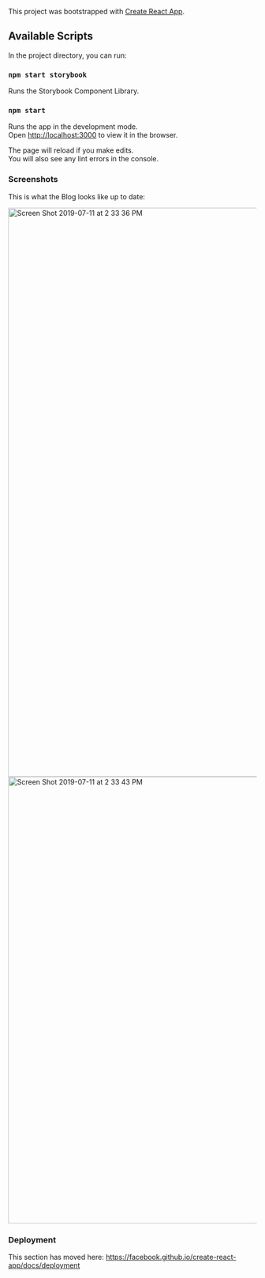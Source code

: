 This project was bootstrapped with [Create React App](https://github.com/facebook/create-react-app).

## Available Scripts

In the project directory, you can run:

### `npm start storybook`

Runs the Storybook Component Library. 

### `npm start`

Runs the app in the development mode.<br>
Open [http://localhost:3000](http://localhost:3000) to view it in the browser.

The page will reload if you make edits.<br>
You will also see any lint errors in the console.

### Screenshots

This is what the Blog looks like up to date:

<img width="1151" alt="Screen Shot 2019-07-11 at 2 33 36 PM" src="https://user-images.githubusercontent.com/36748441/61072294-5b8a2b80-a3e9-11e9-83cd-733657aed486.png">
<img width="904" alt="Screen Shot 2019-07-11 at 2 33 43 PM" src="https://user-images.githubusercontent.com/36748441/61072297-5cbb5880-a3e9-11e9-8a88-fc781d61fb12.png">


### Deployment

This section has moved here: https://facebook.github.io/create-react-app/docs/deployment
